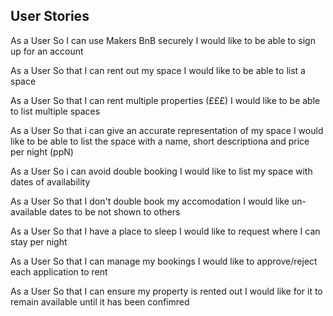 ## User Stories ##

As a User
So I can use Makers BnB securely 
I would like to be able to sign up for an account

As a User
So that I can rent out my space
I would like to be able to list a space

As a User
So that I can rent multiple properties (£££)
I would like to be able to list multiple spaces

As a User
So that i can give an accurate representation of my space
I would like to be able to list the space with a name, short descriptiona and price per night (ppN)

As a User
So i can avoid double booking 
I would like to list my space with dates of availability

As a User
So that I don't double book my accomodation
I would like un-available dates to be not shown to others

As a User
So that I have a place to sleep
I would like to request where I can stay per night

As a User
So that I can manage my bookings 
I would like to approve/reject each application to rent 

As a User
So that I can ensure my property is rented out
I would like for it to remain available until it has been confimred